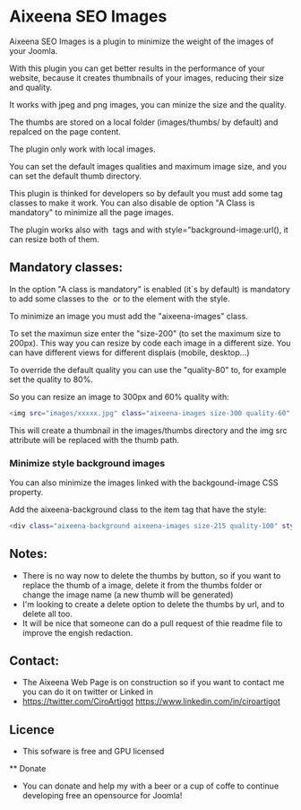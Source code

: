 # Aixeena SEO Images
Aixeena SEO Images is a plugin to minimize the weight of the images of your Joomla.

With this plugin you can get better results in the performance of your website, because it creates thumbnails of your images, reducing their size and quality.

It works with jpeg and png images, you can minize the size and the quality.

The thumbs are stored on a local folder (images/thumbs/ by default) and repalced on the page content.

The plugin only work with local images.

You can set the default images qualities and maximum image size, and you can set the default thumb directory.

This plugin is thinked for developers so by default you must add some tag classes to make it work. You can also disable de option "A Class is mandatory" to minimize all the page images.

The plugin works also with <img> tags and with style="background-image:url(), it can resize both of them.

## Mandatory classes:

In the option "A class is mandatory" is enabled (it´s by default) is mandatory to add some classes to the <img> or to the element with the style.

To minimize an image you must add the "aixeena-images" class.

To set the maximun size enter the "size-200" (to set the maximum size to 200px). This way you can resize by code each image in a different size. You can have different views for different displais (mobile, desktop...)

To override the default quality you can use the "quality-80" to, for example set the quality to 80%.

So you can resize an image to 300px and 60% quality with:

```bash
<img src="images/xxxxx.jpg" class="aixeena-images size-300 quality-60" /></code>
```

This will create a thumbnail in the images/thumbs directory and the img src attribute will be replaced with the thumb path.

### Minimize style background images

You can also minimize the images linked with the backgound-image CSS property.

Add the aixeena-background class to the item tag that have the style:

```bash
<div class="aixeena-background aixeena-images size-215 quality-100" style="background-image:url(images/xxxx); "></div>
```
## Notes:

* There is no way now to delete the thumbs by button, so if you want to replace the thumb of a image, delete it from the thumbs folder or change the image name (a new thumb will be generated)
* I'm looking to create a delete option to delete the thumbs by url, and to delete all too.
* It will be nice that someone can do a pull request of thie readme file to improve the engish redaction.

## Contact:

* The Aixeena Web Page is on construction so if you want to contact me you can do it on twitter or Linked in
* https://twitter.com/CiroArtigot
https://www.linkedin.com/in/ciroartigot

## Licence

* This sofware is free and GPU licensed

** Donate

* You can donate and help my with a beer or a cup of coffe to continue developing free an opensource for Joomla!
